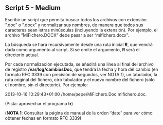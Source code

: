 ## Script 5 - Medium

Escribir un script que permita buscar todos los archivos con extensión “.doc” o “.docx” y normalizar sus nombres, de manera que todos sus caracteres sean letras minúsculas (incluyendo la extensión). Por ejemplo, el archivo “MiFichero.DOCX” debe pasar a ser “mifichero.docx”.

La búsqueda se hará recursivamente desde una ruta inicial **R**, que vendrá dada como argumento al script. Si se omite el argumento, **R** será el directorio actual.

Por cada normalización ejecutada, se añadirá una línea al final del archivo de registro **/var/log/cambiosDoc**, que tendrá la fecha y hora del cambio (en formato RFC 3339 con precisión de segundos, ver NOTA 1), un tabulador, la ruta original del fichero, otro tabulador y el nuevo nombre del fichero (sólo el nombre, sin el directorio). Por ejemplo:

2013-10-16 10:29:43+01:00 /home/pepe/MiFichero.Doc mifichero.doc.

(Pista: aprovechar el programa **tr**)

(**NOTA 1**: Consultar la página de manual de la orden “date” para ver cómo obtener fechas en formato RFC 3339)
